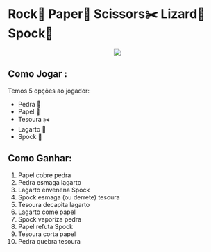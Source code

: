 
# Rock🗿 Paper📃 Scissors✂️ Lizard🦎 Spock🖖
<center>
<img src="https://2.bp.blogspot.com/-Lf3i84CQGCM/Wef5gjBnmXI/AAAAAAAAbFA/5yKA1I1j-S4O-lk-UFDtvPhtfdVY-mp4gCLcBGAs/s400/unnamed%2B%25281%2529.gif">
</center>

## Como Jogar :
Temos 5 opções ao jogador:
* Pedra 🗿
* Papel 📃
* Tesoura ✂️
* Lagarto 🦎
* Spock 🖖

## Como Ganhar:
1. Papel cobre pedra
2. Pedra esmaga lagarto
3. Lagarto envenena Spock
4. Spock esmaga (ou derrete) tesoura
5. Tesoura decapita lagarto
6. Lagarto come papel
7. Spock vaporiza pedra
8. Papel refuta Spock
9. Tesoura corta papel
10. Pedra quebra tesoura